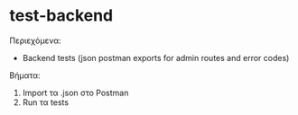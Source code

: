 # test-backend

Περιεχόμενα:

- Backend tests (json postman exports for admin routes and error codes)

Βήματα:
1. Import τα .json στο Postman
2. Run τα tests


